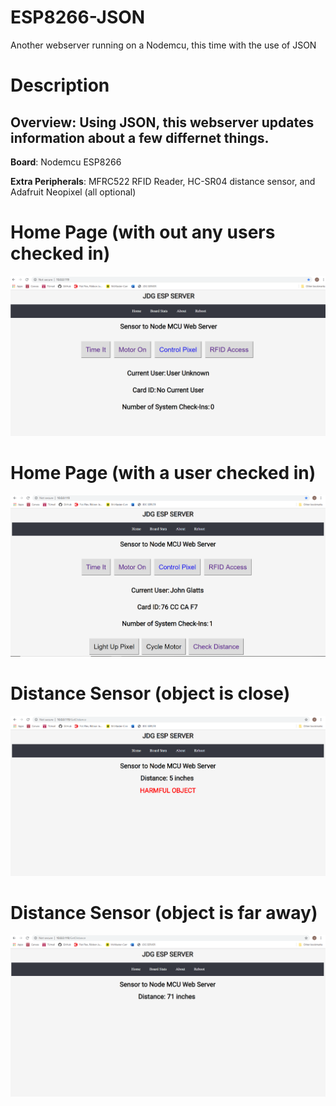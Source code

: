 # ESP8266-JSON
Another webserver running on a Nodemcu, this time with the use of JSON



# Description
## Overview: Using JSON, this webserver updates information about a few differnet things. 


**Board**: Nodemcu ESP8266


**Extra Peripherals**: MFRC522 RFID Reader, HC-SR04 distance sensor, and Adafruit Neopixel (all optional)








# Home Page (with out any users checked in)
![alt text](https://github.com/jglatts/ESP8266-JSON/blob/master/server-icons/home-page.png)









# Home Page (with a user checked in)
![alt text](https://github.com/jglatts/ESP8266-JSON/blob/master/server-icons/user-checked-in.png)





# Distance Sensor (object is close)
![alt text](https://github.com/jglatts/ESP8266-JSON/blob/master/server-icons/distance-small.png)





# Distance Sensor (object is far away)
![alt text](https://github.com/jglatts/ESP8266-JSON/blob/master/server-icons/distance-big.png)

